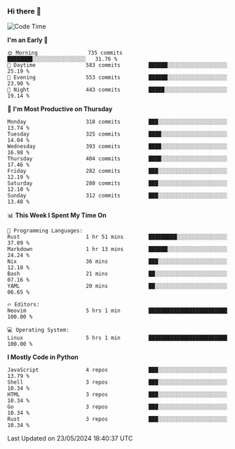 ### Hi there 👋
<!--START_SECTION:waka-->
![Code Time](http://img.shields.io/badge/Code%20Time-324%20hrs%2030%20mins-blue)

**I'm an Early 🐤** 

```text
🌞 Morning                735 commits         ████████░░░░░░░░░░░░░░░░░   31.76 % 
🌆 Daytime                583 commits         ██████░░░░░░░░░░░░░░░░░░░   25.19 % 
🌃 Evening                553 commits         ██████░░░░░░░░░░░░░░░░░░░   23.90 % 
🌙 Night                  443 commits         █████░░░░░░░░░░░░░░░░░░░░   19.14 % 
```
📅 **I'm Most Productive on Thursday** 

```text
Monday                   318 commits         ███░░░░░░░░░░░░░░░░░░░░░░   13.74 % 
Tuesday                  325 commits         ████░░░░░░░░░░░░░░░░░░░░░   14.04 % 
Wednesday                393 commits         ████░░░░░░░░░░░░░░░░░░░░░   16.98 % 
Thursday                 404 commits         ████░░░░░░░░░░░░░░░░░░░░░   17.46 % 
Friday                   282 commits         ███░░░░░░░░░░░░░░░░░░░░░░   12.19 % 
Saturday                 280 commits         ███░░░░░░░░░░░░░░░░░░░░░░   12.10 % 
Sunday                   312 commits         ███░░░░░░░░░░░░░░░░░░░░░░   13.48 % 
```


📊 **This Week I Spent My Time On** 

```text
💬 Programming Languages: 
Rust                     1 hr 51 mins        █████████░░░░░░░░░░░░░░░░   37.09 % 
Markdown                 1 hr 13 mins        ██████░░░░░░░░░░░░░░░░░░░   24.24 % 
Nix                      36 mins             ███░░░░░░░░░░░░░░░░░░░░░░   12.10 % 
Bash                     21 mins             ██░░░░░░░░░░░░░░░░░░░░░░░   07.16 % 
YAML                     20 mins             ██░░░░░░░░░░░░░░░░░░░░░░░   06.65 % 

🔥 Editors: 
Neovim                   5 hrs 1 min         █████████████████████████   100.00 % 

💻 Operating System: 
Linux                    5 hrs 1 min         █████████████████████████   100.00 % 
```

**I Mostly Code in Python** 

```text
JavaScript               4 repos             ███░░░░░░░░░░░░░░░░░░░░░░   13.79 % 
Shell                    3 repos             ███░░░░░░░░░░░░░░░░░░░░░░   10.34 % 
HTML                     3 repos             ███░░░░░░░░░░░░░░░░░░░░░░   10.34 % 
Go                       3 repos             ███░░░░░░░░░░░░░░░░░░░░░░   10.34 % 
Rust                     3 repos             ███░░░░░░░░░░░░░░░░░░░░░░   10.34 % 
```




 Last Updated on 23/05/2024 18:40:37 UTC
<!--END_SECTION:waka-->

<!--
**YoganshSharma/YoganshSharma** is a ✨ _special_ ✨ repository because its `README.md` (this file) appears on your GitHub profile.

Here are some ideas to get you started:

- 🔭 I’m currently working on ...
- 🌱 I’m currently learning ...
- 👯 I’m looking to collaborate on ...
- 🤔 I’m looking for help with ...
- 💬 Ask me about ...
- 📫 How to reach me: ...
- 😄 Pronouns: ...
- ⚡ Fun fact: ...
-->

